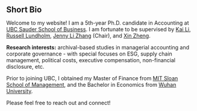
<h2 id="bio" style="margin: 2px 0px 0px;">  
<br> Short Bio   </h2>

Welcome to my website! I am a 5th-year Ph.D. candidate in Accounting at <a href="https://www.sauder.ubc.ca/">UBC Sauder School of Business</a>. I am fortunate to be supervised by <a href="https://sites.google.com/view/kaili/home">Kai Li</a>, <a href="https://www.sauder.ubc.ca/people/russell-lundholm">Russell Lundholm</a>, <a href="https://www.sauder.ubc.ca/people/jenny-li-zhang">Jenny Li Zhang</a> (Chair), and <a href="https://www.drxinzheng.com/">Xin Zheng</a>.  
 
<strong>Research interests:</strong> archival-based studies in managerial accounting and corporate governance - with special focuses on ESG, supply chain management, political costs, executive compensation, non-financial disclosure, etc. 

Prior to joining UBC, I obtained my Master of Finance from <a href="https://mitsloan.mit.edu/">MIT Sloan School of Management</a>, and the Bachelor in Economics from <a href="https://en.whu.edu.cn/">Wuhan University</a>. 

Please feel free to reach out and connect!
